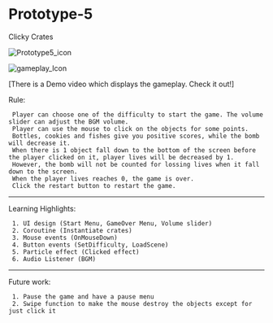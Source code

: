 # Prototype-5
Clicky Crates


![Prototype5_icon](https://user-images.githubusercontent.com/52449128/122727155-50b0c480-d2a9-11eb-8246-b15d83353be6.png)


![gameplay_Icon](https://user-images.githubusercontent.com/52449128/122727191-5c9c8680-d2a9-11eb-8e4f-a622989fbacd.png)


[There is a Demo video which displays the gameplay. Check it out!]

Rule: 
     
     Player can choose one of the difficulty to start the game. The volume slider can adjust the BGM volume.
     Player can use the mouse to click on the objects for some points.
     Bottles, cookies and fishes give you positive scores, while the bomb will decrease it.
     When there is 1 object fall down to the bottom of the screen before the player clicked on it, player lives will be decreased by 1.
     However, the bomb will not be counted for lossing lives when it fall down to the screen.
     When the player lives reaches 0, the game is over.
     Click the restart button to restart the game.


------------------------------------------------------------------------------------------------------------------------


Learning Highlights:

     1. UI design (Start Menu, GameOver Menu, Volume slider)
     2. Coroutine (Instantiate crates)
     3. Mouse events (OnMouseDown)
     4. Button events (SetDifficulty, LoadScene)
     5. Particle effect (Clicked effect)
     6. Audio Listener (BGM)
     
     
------------------------------------------------------------------------------------------------------------------------


Future work:

     1. Pause the game and have a pause menu
     2. Swipe function to make the mouse destroy the objects except for just click it
